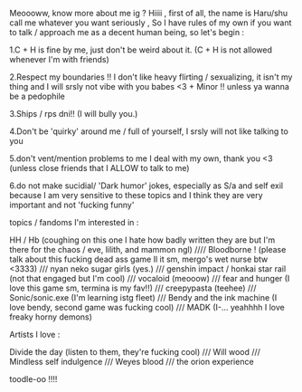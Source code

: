 Meoooww, know more about me ig ?
Hiiii , first of all, the name is Haru/shu call me whatever you want seriously , So I have rules of my own if you want to talk / approach me as a decent human being, so let's begin : 

1.C + H is fine by me, just don't be weird about it. (C + H is not allowed whenever I'm with friends)

2.Respect my boundaries !! I don't like heavy flirting / sexualizing, it isn't my thing and I will srsly not vibe with you babes <3 + Minor !! unless ya wanna be a pedophile

3.Ships / rps dni!! (I will bully you.)

4.Don't be 'quirky' around me / full of yourself, I srsly will not like talking to you

5.don't vent/mention problems to me I deal with my own, thank you <3 (unless close friends that I ALLOW to talk to me)

6.do not make sucidial/ 'Dark humor' jokes, especially as S/a and self exil because I am very sensitive to these topics and I think they are very important and not 'fucking funny'

topics / fandoms I'm interested in :

HH / Hb (coughing on this one I hate how badly written they are but I'm there for the chaos / eve, lilith, and mammon ngl)
//// Bloodborne ! (please talk about this fucking dead ass game Il it sm, mergo's wet nurse btw <3333)
/// nyan neko sugar girls (yes.)
/// genshin impact / honkai star rail (not that engaged but I'm cool)
/// vocaloid (meooow)
/// fear and hunger (I love this game sm, termina is my fav!!)
/// creepypasta (teehee)
/// Sonic/sonic.exe (I'm learning istg fleet) 
/// Bendy and the ink machine (I love bendy, second game was fucking cool) 
/// MADK (I-... yeahhhh I love freaky horny demons)


Artists I love :

Divide the day (listen to them, they're fucking cool)
/// Will wood
/// Mindless self indulgence
/// Weyes blood
/// the orion experience


toodle-oo !!!!

